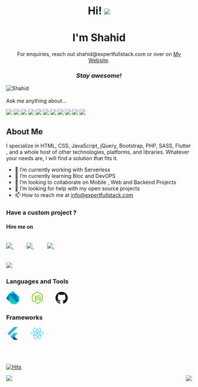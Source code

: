 
<h1 align='center'> Hi! <img src="https://raw.githubusercontent.com/MartinHeinz/MartinHeinz/master/wave.gif" width="30px"> </h1>
<h1 align='center'>I'm Shahid</h1>
<p align='center'>For enquiries, reach out shahid@expertfullstack.com or over on <a href="https://expertfullstack.com/">My Website</a>.</p>

<h3 align='center'><i>Stay awesome!</i></h3>

<a align="left"> <img src="https://komarev.com/ghpvc/?username=shahidBangash&label=Views&color=blue&style=plastic" alt="Shahid" /> </a>
<br/>
<br/>
Ask me anything about...
<br/>


<img src='https://img.shields.io/badge/flutter-%230095D5?logo=flutter&logoColor=blue&style=for-the-badge' height='25'/>  
<img src='https://img.shields.io/badge/reactjs-%2300ADD8.svg?&style=for-the-badge&logo=react&logoColor=white' height='25'/> 
<img src='https://img.shields.io/badge/html-%2300ADD8.svg?&style=for-the-badge&logo=html5&logoColor=white' height='25'/> 
<img src='https://img.shields.io/badge/nodejs-%2300ADD8.svg?&style=for-the-badge&logo=node.Js&logoColor=white' height='25'/> 
<img src='https://img.shields.io/badge/git-%2300ADD8.svg?&style=for-the-badge&logo=git&logoColor=white' height='25'/> 
<img src='https://img.shields.io/badge/firebase-%2300ADD8.svg?&style=for-the-badge&logo=firebase&logoColor=white' height='25'/> 
<img src='https://img.shields.io/badge/mongodb-%2300ADD8.svg?&style=for-the-badge&logo=mongodb&logoColor=white' height='25'/> 
<img src='https://img.shields.io/badge/bootstrap-%2300ADD8.svg?&style=for-the-badge&logo=bootstrap&logoColor=white' height='25'/> 
<img src='https://img.shields.io/badge/css-%2300ADD8.svg?&style=for-the-badge&logo=css3&logoColor=white' height='25'/> 
<img src='https://img.shields.io/badge/Docker-%2300ADD8.svg?&style=for-the-badge&logo=docker&logoColor=white' height='25'/> 
<img src='https://img.shields.io/badge/aws-%2300ADD8.svg?&style=for-the-badge&logo=aws&logoColor=white' height='25'/> 

## About Me

I specialize in HTML, CSS, JavaScript, jQuery, Bootstrap, PHP, SASS, Flutter , and a whole host of other technologies, platforms, and libraries. Whatever your needs are, I will find a solution that fits it.

- 🔭 I’m currently working with Serverless
- 🌱 I’m currently learning Bloc and DevOPS
- 👯 I’m looking to collaborate on Mobile , Web  and Backend Projects
- 🤔 I’m looking for help with my open source projects
- 📫 How to reach me at [info@expertfullstack.com](mailto:info@expertfullstack.com)

### Have a custom project ?

#### Hire me on

<br/>
<a href="https://www.fiverr.com/share/9zVV0e">

  <img src='https://img.shields.io/badge/fiverr-%2300ADD8.svg?&style=for-the-badge&logo=fiverr&logoColor=#1DBF73' height='25'/>
</a>
</a>&nbsp;&nbsp;&nbsp;&nbsp;&nbsp;&nbsp;&nbsp;&nbsp;
<a href="https://www.upwork.com/freelancers/~0172ab5b11b7bd3f99?viewMode=1">
  <img src='https://img.shields.io/badge/Upwork-%2300ADD8.svg?&style=for-the-badge&logo=upwork&logoColor=#1DBF73' height='25'/>
</a>&nbsp;&nbsp;&nbsp;&nbsp;&nbsp;&nbsp;&nbsp;&nbsp;
 
<a href="https://www.linkedin.com/in/shahid-bangash-320685158/">
 <img src='https://img.shields.io/badge/linkedin-%2300ADD8.svg?&style=for-the-badge&logo=linkedIn&logoColor=#1DBF73' height='25'/>
</a>&nbsp;&nbsp;&nbsp;&nbsp;&nbsp;&nbsp;&nbsp;&nbsp;
</a>
<br/>
<br />
<br />
<img  src="https://github-readme-streak-stats.herokuapp.com?user=Shahidbangash&theme=dark" />
<br/>

### Languages and Tools

<img src="https://github.com/devicons/devicon/blob/master/icons/dart/dart-original.svg" width="35px">&nbsp;&nbsp;&nbsp;&nbsp;&nbsp;&nbsp;&nbsp;&nbsp;<img src="https://github.com/devicons/devicon/blob/master/icons/nodejs/nodejs-original.svg" width="35px">&nbsp;&nbsp;&nbsp;&nbsp;&nbsp;&nbsp;&nbsp;&nbsp;<img src="https://github.com/devicons/devicon/blob/master/icons/github/github-original.svg" width="35px">

### Frameworks

<img src="https://github.com/devicons/devicon/blob/master/icons/flutter/flutter-original.svg" width="35px">&nbsp;&nbsp;&nbsp;&nbsp;&nbsp;&nbsp;&nbsp;&nbsp;<img src="https://github.com/devicons/devicon/blob/master/icons/react/react-original.svg" width="35px">

<br />
<br />

[![Hits](https://hits.seeyoufarm.com/api/count/incr/badge.svg?url=https%3A%2F%2Fgithub.com%2FshahidBangash%2Fhit-counter&count_bg=%2379C83D&title_bg=%23555555&icon=&icon_color=%23E7E7E7&title=hits&edge_flat=false)](https://hits.seeyoufarm.com)

<img align="left" src="https://github-readme-stats.vercel.app/api?username=Shahidbangash&show_icons=true&include_all_commits=true&theme=dark&count_private=true"/>

<a href="https://github.com/ShahidBangash">
  <img align="right" src="https://github-readme-stats.vercel.app/api/top-langs/?username=shahidBangash&layout=compact&theme=dracula&count_private=true&langs_count=10" />
</a>
